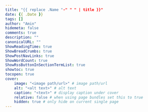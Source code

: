 ```yaml
---
title: "{{ replace .Name "-" " " | title }}"
date: {{ .Date }}
tags: []
author: "Amin"
hidemeta: false
comments: true
description: ""
canonicalURL: ""
ShowReadingTime: true
ShowBreadCrumbs: true
ShowPostNavLinks: true
ShowWordCount: true
ShowRssButtonInSectionTermList: true
showtoc: true
tocopen: true
cover:
    image: "<image path/url>" # image path/url
    alt: "<alt text>" # alt text
    caption: "<text>" # display caption under cover
    relative: false # when using page bundles set this to true
    hidden: true # only hide on current single page
---
```

